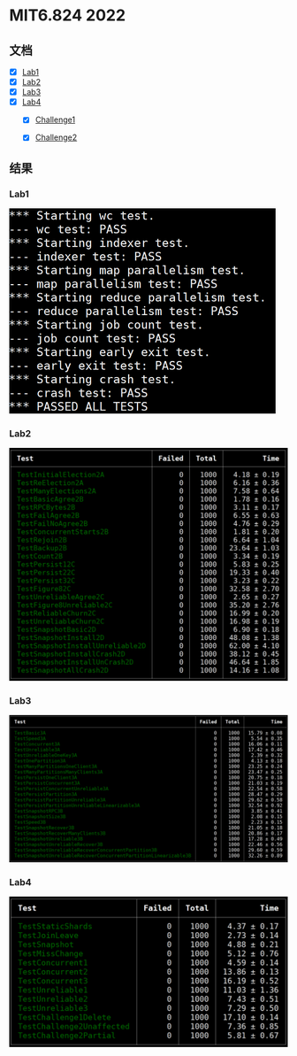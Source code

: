 # MIT6.824 2022

## 文档

- [x] [Lab1](docs/lab1.md)
- [x] [Lab2](docs/lab2.md)
- [x] [Lab3](docs/lab3.md)
- [x] [Lab4](docs/lab4.md)
    - [x] [Challenge1](docs/lab4.md)
    - [x] [Challenge2](docs/lab4.md)


## 结果

### Lab1

![lab1结果](docs/imgs/lab1.png)

### Lab2

![lab2结果](docs/imgs/lab2.png)

### Lab3

![lab3结果](docs/imgs/lab3.png)

### Lab4

![lab4结果](docs/imgs/lab4.png)
